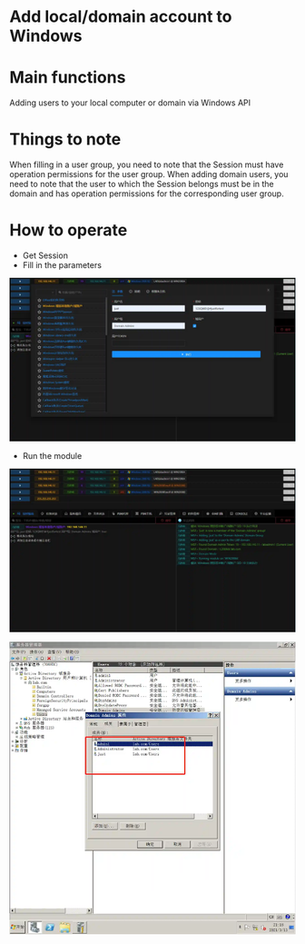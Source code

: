 # Add local/domain account to Windows

# Main functions

Adding users to your local computer or domain via Windows API

# Things to note

When filling in a user group, you need to note that the Session must have operation permissions for the user group. When adding domain users, you need to note that the user to
which the Session belongs must be in the domain and has operation permissions for the corresponding user group.

# How to operate

+ Get Session
+ Fill in the parameters

![1615641387801-8d96a415-6795-4c0d-a33d-0596ebaf458e.webp](./img/hLgb1E_gL7ts3jL8/1615641387801-8d96a415-6795-4c0d-a33d-0596ebaf458e-237433.webp)

+ Run the module

![1615641367127-daf140d2-a98e-4916-bece-60dd54cbb950.webp](./img/hLgb1E_gL7ts3jL8/1615641367127-daf140d2-a98e-4916-bece-60dd54cbb950-882370.webp)

![1615641547150-7ea9a25f-eea2-4e8d-bd90-6fff76f074fc.webp](./img/hLgb1E_gL7ts3jL8/1615641547150-7ea9a25f-eea2-4e8d-bd90-6fff76f074fc-792062.webp)


